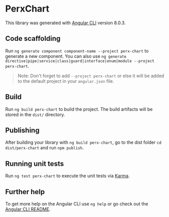 # PerxChart

This library was generated with [Angular CLI](https://github.com/angular/angular-cli) version 8.0.3.

## Code scaffolding

Run `ng generate component component-name --project perx-chart` to generate a new component. You can also use `ng generate directive|pipe|service|class|guard|interface|enum|module --project perx-chart`.
> Note: Don't forget to add `--project perx-chart` or else it will be added to the default project in your `angular.json` file. 

## Build

Run `ng build perx-chart` to build the project. The build artifacts will be stored in the `dist/` directory.

## Publishing

After building your library with `ng build perx-chart`, go to the dist folder `cd dist/perx-chart` and run `npm publish`.

## Running unit tests

Run `ng test perx-chart` to execute the unit tests via [Karma](https://karma-runner.github.io).

## Further help

To get more help on the Angular CLI use `ng help` or go check out the [Angular CLI README](https://github.com/angular/angular-cli/blob/master/README.md).
